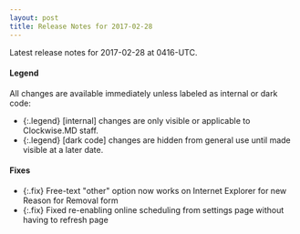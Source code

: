 ```yaml
---
layout: post
title: Release Notes for 2017-02-28
---
```


Latest release notes for 2017-02-28 at 0416-UTC.

<div class='legend' markdown='1'>

#### Legend

All changes are available immediately unless labeled as internal or dark code:

- {:.legend} [internal] changes are only visible or applicable to Clockwise.MD staff.
- {:.legend} [dark code] changes are hidden from general use until made visible at a later date.

</div>


<div class='fixes' markdown='1'>

#### Fixes

- {:.fix} Free-text "other" option now works on Internet Explorer for new Reason for Removal form
- {:.fix} Fixed re-enabling online scheduling from settings page without having to refresh page

</div>
